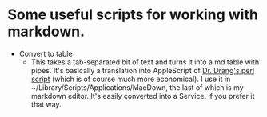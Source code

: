 # Some useful scripts for working with markdown.

* Convert to table
   * This takes a tab-separated bit of text and turns it into a md table with pipes. It's basically a translation into AppleScript of [Dr. Drang's perl script](http://www.leancrew.com/all-this/2012/11/markdown-table-scripts-for-bbedit/) (which is of course much more economical). I use it in ~/Library/Scripts/Applications/MacDown, the last of which is my markdown editor. It's easily converted into a Service, if you prefer it that way.
